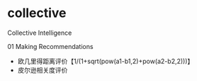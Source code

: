 # collective
Collective Intelligence

01 Making Recommendations
- 欧几里得距离评价【1/(1+sqrt(pow(a1-b1,2)+pow(a2-b2,2)))】
- 皮尔逊相关度评价
